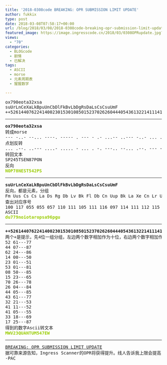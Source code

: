 ```yaml
---
title: '2018-0308code BREAKING: OPR SUBMISSION LIMIT UPDATE'
author: fukkix
type: post
date: 2018-03-08T07:58:17+00:00
url: /blog/2018/03/08/2018-0308code-breaking-opr-submission-limit-update/
featured_image: https://image.ingresscode.cn/2018/03/0308OPRupdate.jpg?x-oss-process=image/resize,m_fill,w_700,h_220
views:
  - "70"
categories:
  - BLOGcode
  - 剧情
  - 已解决
tags:
  - ASCII
  - morse
  - 元素周期表
  - 猩猩数学

---
```

<pre>ox790eota32xsa
suUrLnCeXaLkBpuUnCbDlFkBvLbDgRsDaLsCsCsuUmF
++52614407622414002301530108501523702626044405436132214111410533181725<!--more--></pre>

* * *

<pre><strong>ox790eota32xsa
</strong>转成morse
--- -..- --... ----. ----- . --- - .- ...-- ..--- -..- ... .- 
点划反转
... .--. ..--- ....- ..... - ... . -. ---.. --... .--. --- -.
转回文本
SP245TSEN87PON
反向<strong>
<span style="color: #99cc00;">NOP78NEST542PS</span></strong></pre>

* * *

<pre><strong>suUrLnCeXaLkBpuUnCbDlFkBvLbDgRsDaLsCsCsuUmF
</strong>反向，都是元素，分组
Fm Uus Cs Cs La Ds Rg Db Lv Bk Fl Db Cn Uup Bk La Xe Cn Lr Uus
查出对应序号
100 117 055 055 057 110 111 105 111 116 097 114 111 112 115 097 057 054 112 103 117
ASCII<strong>
<span style="color: #99cc00;">du779noiotaropsa96pgu</span></strong></pre>

* * *

<pre><strong>++52614407622414002301530108501523702626044405436132214111410533181725
</strong>两个+是提示，先4位一组分组，左边两个数字相加作为十位，右边两个数字相加作为个位
52 61---77
44 07---87
62 24---86
14 00---50
23 01---51
53 01---81
08 50---85
15 23---65
70 26---78
26 04---84
44 05---85
43 61---77
32 21---53
41 11---52
41 05---55
33 18---69
17 25---87
得到的数字Ascii转文本<strong>
<span style="color: #99cc00;">MWV23QUANTUM547EW</span></strong></pre>

* * *

<pre><a href="http://investigate.ingress.com/2018/03/08/breaking-opr-submission-limit-update/">BREAKING: OPR SUBMISSION LIMIT UPDATE
</a>据可靠来源告知，Ingress Scanner的OPR将获得提升。线人告诉我上限会提高，特工们或许可以提交比之前更多的Portal……具体细节官方渠道不久后应该会放出……留意消息吧。
-PAC</pre>